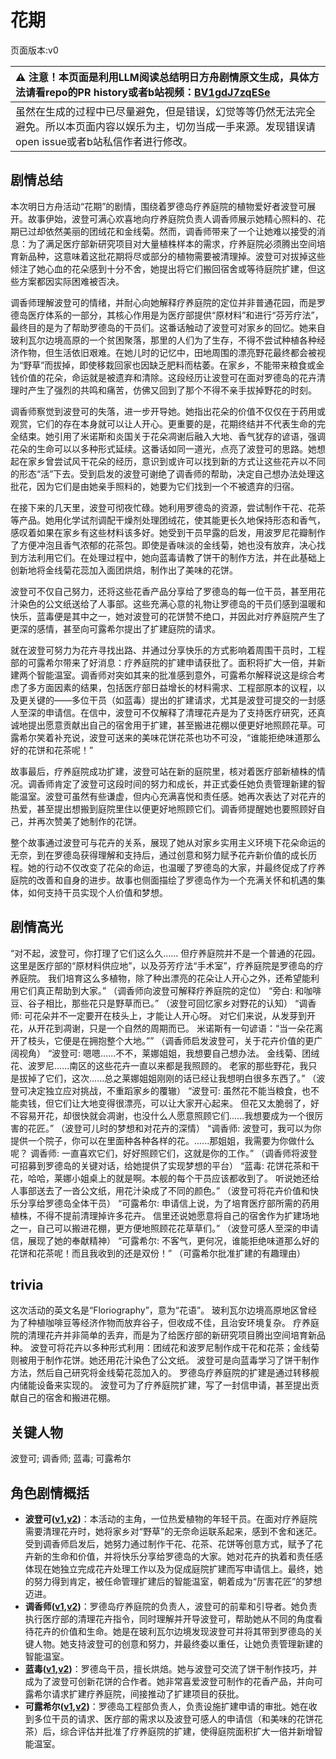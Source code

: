 # 花期
页面版本:v0
 

| :warning: 注意！本页面是利用LLM阅读总结明日方舟剧情原文生成，具体方法请看repo的PR history或者b站视频：[BV1gdJ7zqESe](https://www.bilibili.com/video/BV1gdJ7zqESe/)         |
|:----------------------------|
| 虽然在生成的过程中已尽量避免，但是错误，幻觉等等仍然无法完全避免。所以本页面内容以娱乐为主，切勿当成一手来源。发现错误请open issue或者b站私信作者进行修改。|



## 剧情总结
本次明日方舟活动“花期”的剧情，围绕着罗德岛疗养庭院的植物爱好者波登可展开。故事伊始，波登可满心欢喜地向疗养庭院负责人调香师展示她精心照料的、花期已过却依然美丽的团绒花和金线菊。然而，调香师带来了一个让她难以接受的消息：为了满足医疗部新研究项目对大量植株样本的需求，疗养庭院必须腾出空间培育新品种，这意味着这批花期将尽或部分的植物需要被清理掉。波登可对拔掉这些倾注了她心血的花朵感到十分不舍，她提出将它们搬回宿舍或等待庭院扩建，但这些方案都因实际困难被否决。

调香师理解波登可的情绪，并耐心向她解释疗养庭院的定位并非普通花园，而是罗德岛医疗体系的一部分，其核心作用是为医疗部提供“原材料”和进行“芬芳疗法”，最终目的是为了帮助罗德岛的干员们。这番话触动了波登可对家乡的回忆。她来自玻利瓦尔边境高原的一个贫困聚落，那里的人们为了生存，不得不尝试种植各种经济作物，但生活依旧艰难。在她儿时的记忆中，田地周围的漂亮野花最终都会被视为“野草”而拔掉，即使移栽回家也因缺乏肥料而枯萎。在家乡，不能带来粮食或金钱价值的花朵，命运就是被遗弃和清除。这段经历让波登可在面对罗德岛的花卉清理时产生了强烈的共鸣和痛苦，仿佛又回到了那个不得不亲手拔掉野花的时刻。

调香师察觉到波登可的失落，进一步开导她。她指出花朵的价值不仅仅在于药用或观赏，它们的存在本身就可以让人开心。更重要的是，花期终结并不代表生命的完全结束。她引用了米诺斯和炎国关于花朵凋谢后融入大地、香气犹存的谚语，强调花朵的生命可以以多种形式延续。这番话如同一道光，点亮了波登可的思路。她想起在家乡曾尝试风干花朵的经历，意识到或许可以找到新的方式让这些花卉以不同的形态“活”下去。受到启发的波登可谢绝了调香师的帮助，决定自己想办法处理这批花，因为它们是由她亲手照料的，她要为它们找到一个不被遗弃的归宿。

在接下来的几天里，波登可彻夜忙碌。她利用罗德岛的资源，尝试制作干花、花茶等产品。她用化学试剂调配干燥剂处理团绒花，使其能更长久地保持形态和香气，感叹着如果在家乡有这些材料该多好。她受到干员早露的启发，用波罗尼花瓣制作了方便冲泡且香气浓郁的花茶包。即使是香味淡的金线菊，她也没有放弃，决心找到方法利用它们。在处理过程中，她向蓝毒请教了饼干的制作方法，并在此基础上创新地将金线菊花蕊加入面团烘焙，制作出了美味的花饼。

波登可不仅自己努力，还将这些花香产品分享给了罗德岛的每一位干员，甚至用花汁染色的公文纸送给了人事部。这些充满心意的礼物让罗德岛的干员们感到温暖和快乐，蓝毒便是其中之一，她对波登可的花饼赞不绝口，并因此对疗养庭院产生了更深的感情，甚至向可露希尔提出了扩建庭院的请求。

就在波登可努力为花卉寻找出路、并通过分享快乐的方式影响着周围干员时，工程部的可露希尔带来了好消息：疗养庭院的扩建申请获批了。面积将扩大一倍，并新建两个智能温室。调香师对突如其来的批准感到意外，可露希尔解释说这是综合考虑了多方面因素的结果，包括医疗部日益增长的材料需求、工程部原本的议程，以及更关键的——多位干员（如蓝毒）提出的扩建请求，尤其是波登可提交的一封感人至深的申请信。在信中，波登可不仅解释了清理花卉是为了支持医疗研究，还真诚地提出愿意贡献出自己的宿舍用于扩建，甚至搬进花棚以便更好地照顾花草。可露希尔笑着补充说，波登可送来的美味花饼花茶也功不可没，“谁能拒绝味道那么好的花饼和花茶呢！”

故事最后，疗养庭院成功扩建，波登可站在新的庭院里，核对着医疗部新植株的情况。调香师肯定了波登可这段时间的努力和成长，并正式委任她负责管理新建的智能温室。波登可虽然有些谦虚，但内心充满喜悦和责任感。她再次表达了对花卉的热爱，甚至提出想搬到庭院里住以便更好地照顾它们。调香师提醒她也要照顾好自己，并再次赞美了她制作的花饼。

整个故事通过波登可与花卉的关系，展现了她从对家乡实用主义环境下花朵命运的无奈，到在罗德岛获得理解和支持后，通过创意和努力赋予花卉新价值的成长历程。她的行动不仅改变了花朵的命运，也温暖了罗德岛的大家，并最终促成了疗养庭院的改善和自身的进步。故事也侧面描绘了罗德岛作为一个充满关怀和机遇的集体，如何支持干员实现个人价值和梦想。
## 剧情高光
“对不起，波登可，你打理了它们这么久...... 但疗养庭院并不是一个普通的花园。 这里是医疗部的“原材料供应地”，以及芬芳疗法“手术室”，疗养庭院是罗德岛的疗养庭院。 我们培育这么多植物，除了种出漂亮的花朵让人开心之外，还希望能利用它们真正帮助到大家。” （调香师向波登可解释疗养庭院的定位）
“旁白: 和咖啡豆、谷子相比，那些花只是野草而已。” （波登可回忆家乡对野花的认知）
“调香师: 可花朵并不一定要开在枝头上，才能让人开心呀。 对它们来说，从发芽到开花，从开花到凋谢，只是一个自然的周期而已。 米诺斯有一句谚语：“当一朵花离开了枝头，它便是在拥抱整个大地。”” （调香师启发波登可，关于花卉价值的更广阔视角）
“波登可: 嗯嗯......不不，莱娜姐姐，我想要自己想办法。 金线菊、团绒花、波罗尼......南区的这些花卉一直以来都是我照顾的。 老家的那些野花，我只是拔掉了它们，这次......总之莱娜姐姐刚刚的话已经让我想明白很多东西了。” （波登可决定独立应对挑战，不重蹈家乡的覆辙）
“波登可: 虽然花不能当粮食，也不能卖钱，但它们让大地变得很漂亮，可以让大家开心起来。 但花又太脆弱了，好不容易开花，却很快就会凋谢，也没什么人愿意照顾它们......我想要成为一个很厉害的花匠。” （波登可儿时的梦想和对花卉的深情）
“调香师: 波登可，我可以为你提供一个院子，你可以在里面种各种各样的花。......那姐姐，我需要为你做什么呢？ 调香师: 一直喜欢它们，好好照顾它们，这就是你的工作。” （调香师将波登可招募到罗德岛的关键对话，给她提供了实现梦想的平台）
“蓝毒: 花饼花茶和干花，哈哈，莱娜小姐桌上的就是啊。本舰的每个干员应该都收到了。 听说她还给人事部送去了一沓公文纸，用花汁染成了不同的颜色。” （波登可将花卉价值和快乐分享给罗德岛全体干员）
“可露希尔: 申请信上说，为了培育医疗部所需的药用植株，不得不提前清理掉许多花卉。 信里还说她愿意将自己的宿舍作为扩建场地之一，自己可以搬进花棚，更方便地照顾花花草草们。” （波登可感人至深的申请信，展现了她的奉献精神）
“可露希尔: 不客气，更何况，谁能拒绝味道那么好的花饼和花茶呢！而且我收到的还是双份！” （可露希尔批准扩建的有趣理由）
## trivia
这次活动的英文名是“Floriography”，意为“花语”。
玻利瓦尔边境高原地区曾经为了种植咖啡豆等经济作物而放弃谷子，但收成不佳，且治安环境复杂。
疗养庭院的清理花卉并非简单的丢弃，而是为了给医疗部的新研究项目腾出空间培育新品种。
波登可将花卉以多种形式利用：团绒花和波罗尼制作成干花和花茶；金线菊则被用于制作花饼。她还用花汁染色了公文纸。
波登可是向蓝毒学习了饼干制作方法，然后自己研究将金线菊花蕊加入的。
罗德岛疗养庭院的扩建是通过转移舰内储能设备来实现的。
波登可为了疗养庭院扩建，写了一封信申请，甚至提出贡献自己的宿舍和搬进花棚。
## 关键人物
波登可; 调香师; 蓝毒; 可露希尔
## 角色剧情概括
-   **波登可([v1](../chars/char_258_podego.md),[v2](../char_v3/char_258_podego.md))**：本活动的主角，一位热爱植物的年轻干员。在面对疗养庭院需要清理花卉时，她将家乡对“野草”的无奈命运联系起来，感到不舍和迷茫。受到调香师启发后，她努力通过制作干花、花茶、花饼等创意方式，赋予了花卉新的生命和价值，并将快乐分享给罗德岛的大家。她对花卉的执着和责任感体现在她独立完成花卉处理工作以及为促成庭院扩建而写申请信上。最终，她的努力得到肯定，被任命管理扩建后的智能温室，朝着成为“厉害花匠”的梦想迈进。
-   **调香师([v1](../chars/char_181_flower.md),[v2](../char_v3/char_181_flower.md))**：罗德岛疗养庭院的负责人，波登可的前辈和引导者。她负责执行医疗部的清理花卉指令，同时理解并开导波登可，帮助她从不同的角度看待花卉的价值和生命。她是在玻利瓦尔边境发现波登可并将其带到罗德岛的关键人物。她支持波登可的创意和努力，并最终委以重任，让她负责管理新建的智能温室。
-   **蓝毒([v1](../chars/char_129_bluep.md),[v2](../char_v3/char_129_bluep.md))**：罗德岛干员，擅长烘焙。她与波登可交流了饼干制作技巧，并成为了波登可创新花饼的合作者。她非常喜爱波登可制作的花香产品，并向可露希尔请求扩建疗养庭院，间接推动了扩建项目的获批。
-   **可露希尔([v1](../chars/extended_char_ke_lu_xi_er.md),[v2](../char_v3/extended_char_ke_lu_xi_er.md))**：罗德岛工程部负责人，负责设施扩建申请的审批。她在收到多位干员的请求、医疗部的需求以及波登可感人的申请信（和美味的花饼花茶）后，综合评估并批准了疗养庭院的扩建，使得庭院面积扩大一倍并新增智能温室。